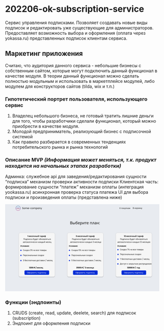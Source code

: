 # 202206-ok-subscription-service
Сервис управления подписками. Позволяет создавать новые виды подписок и редактировать уже существующие для администраторов. 
Предоставляет возможность выбора и оформления (оплата через yokassa.ru) представленных подписок клиентам сервиса. 

## Маркетинг приложения
Считаю, что аудитория данного сервиса - небольшие бизнесы с собственным сайтом, которые могут подключить данный функционал в качестве модуля. 
В теории данный функционал можно сделать полностью модульным и использовать в маркетплейсе модулей, либо модулем для конструкторов сайтов (tilda, wix и т.п.)

### Гипотетический портрет пользователя, использующего сервис
1. Владелец небольшого бизнеса, не готовый тратить лишние деньги для того, чтобы разработчики сделали функционал, который можно приобрести в качестве модуля.
2. Молодой предприниматель, реализующий бизнес с подписочной системой
3. Как правило разбирается в современных тенденциях потребительского рынка и рынка технологий

### Описание MVP *(Информация может меняться, т.к. продукт находится на начальных этапах разработки)*

Админка:
служебное api для заведения/редактирования сущности “подписка”
механизм проверки активности подписки
Клиентская часть:
формирование сущности “платеж”
механизм оплаты (интеграция yookassa.ru)
асинхронная проверка статуса платежа
UI для выбора подписки и произведения оплаты (представлена ниже)

![img.png](static/client-design.png)

### Функции (эндпоинты)
1. CRUDS (create, read, update, deelete, search) для подписок (subscription)
2. Эндпоинт для оформления подписки
